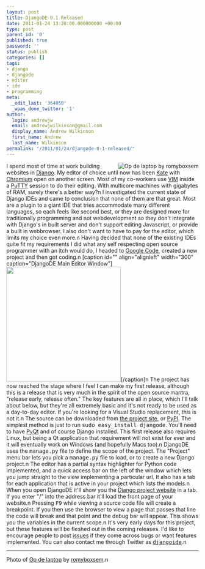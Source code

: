 ```yaml
---
layout: post
title: DjangoDE 0.1 Released
date: 2011-01-24 13:28:00.000000000 +00:00
type: post
parent_id: '0'
published: true
password: ''
status: publish
categories: []
tags:
- django
- djangode
- editor
- ide
- programming
meta:
  _edit_last: '364050'
  _wpas_done_twitter: '1'
author:
  login: andrewjw
  email: andrewjwilkinson@gmail.com
  display_name: Andrew Wilkinson
  first_name: Andrew
  last_name: Wilkinson
permalink: "/2011/01/24/djangode-0-1-released/"
---
```

<a href="http://www.flickr.com/photos/romyboxsem/3270076250/"><img src="{{ site.baseurl }}/assets/3270076250_3272025421_m.jpg" alt="Op de laptop by romyboxsem" style="float:right;border:0;" /></a>I spend most of time at work building websites in <a href="http://www.djangoproject.com">Django</a>. My editor of choice until now has been <a href="http://kate-editor.org/">Kate</a> with <a href="http://www.chromium.org/Home">Chromium</a> open on another screen. Most of my co-workers use <a href="http://www.vim.org/">VIM</a> inside a <a href="http://www.chiark.greenend.org.uk/~sgtatham/putty/">PuTTY</a> session to do their editing. With multicore machines with gigabytes of RAM, surely there's a better way?n
I investigated the current state of Django IDEs and came to conclusion that none of them are that great. Most are a plugin to a giant IDE that tries accommodate many different languages, so each feels like second best, or they are designed more for traditionally programming and not webdevelopment so they don't integrate with Django's in built server and don't support editing Javascript, or provide a built in webbrowser. I also don't want to have to pay for the editor, which limits my choice even more.n
Having decided that none of the existing IDEs quite fit my requirements I did what any self respecting open source programmer with an itch would do, I headed to <a href="http://code.google.com/p">Google Code</a>, created a new project and then got coding.n
[caption id="" align="alignleft" width="300" caption="DjangoDE Main Editor Window"]<a href="http://code.google.com/p/djangode/"><img alt="" src="{{ site.baseurl }}/assets/main_window.png" title="DjangoDE Main Editor Window" width="300" /></a>[/caption]n
The project has now reached the stage where I feel I can make my first release, although this is a release that is very much in the spirit of the open source mantra, "release early, release often." The key features are all in place, which I'll talk about below, but they're all extremely basic and it's not ready to be used as a day-to-day editor. If you're looking for a Visual Studio replacement, this is not it.n
The source can be downloaded from <a href="http://code.google.com/p/djangode/downloads/list">the project site</a>, or <a href="http://pypi.python.org/pypi/DjangoDE/0.1">PyPI</a>. The simplest method is just to run <tt>sudo easy_install djangode</tt>. You'll need to have <a href="http://www.riverbankcomputing.co.uk/software/pyqt/intro">PyQt</a> and of course Django installed. This first release also requires Linux, but being a Qt application that requirement will not exist for ever and it will eventually work on Windows (and hopefully Macs too).n
DjangoDE uses the <tt>manage.py</tt> file to define the scope of the project. The "Project" menu bar lets you pick a <tt>manage.py</tt> file to load, or to create a new Django project.n
The editor has a partial syntax highlighter for Python code implemented, and a quick access bar on the left of the window which lets you jump straight to the view implementing a particular url. It also has a tab for each application that is active in your project which lists the models.n
When you open DjangoDE it'll show you the <a href="http://www.djangoproject.com">Django project website</a> in a tab. If you  enter "/" into the address bar it'll load the front page of your website.n
Pressing <tt>F9</tt> while viewing a source code file will create a breakpoint. If you then use the browser to view a page that passes that line the code will break and that point and the debug bar will appear. This shows you the variables in the current scope.n
It's very early days for this project, but these features will be fleshed out in the coming releases. I'd like to encourage people to post <a href="http://code.google.com/p/djangode/issues/list">issues</a> if they come across bugs or want features implemented. You can also contact me through Twitter as <a href="http://www.twitter.com/djangoide"><tt>djangoide</tt></a>.n
<hr />
Photo of <a href="http://www.flickr.com/photos/romyboxsem/3270076250/">Op de laptop</a> by <a href="http://www.flickr.com/photos/romyboxsem/">romyboxsem</a>.n
